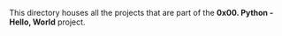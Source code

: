 This directory houses all the projects that are part of the **0x00. Python - Hello, World** project.
